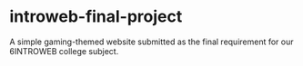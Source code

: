 # introweb-final-project
A simple gaming-themed website submitted as the final requirement for our 6INTROWEB college subject.
